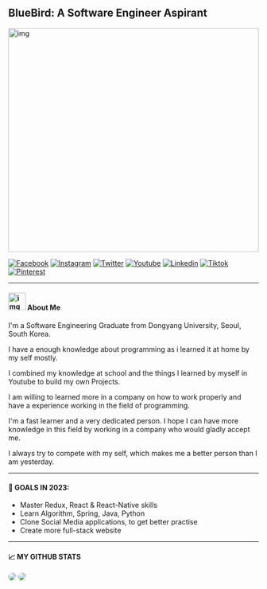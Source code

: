 ## BlueBird: A Software Engineer Aspirant
<img alt="img" src="https://media1.giphy.com/media/Ah3zHH7hvsSB2/giphy.gif?cid=ecf05e47o2yhsl9pkelymv3jon73zsblt08j3jgo7bdmyt8q&rid=giphy.gif&ct=g" width="100%" height="450" />

[![Facebook](https://img.shields.io/badge/-Facebook-blue?style=flat-square&logo=Facebook&logoColor=white)](https://www.facebook.com/iamkirkmaningat/)
[![Instagram](https://img.shields.io/badge/-Instagram-ff69bf?style=flat-square&logo=Instagram&logoColor=white)]()
[![Twitter](https://img.shields.io/badge/-Twitter-blue?style=flat-square&logo=Twitter&logoColor=white)]()
[![Youtube](https://img.shields.io/badge/-Youtube-red?style=flat-square&logo=Youtube&logoColor=white)]()
[![Linkedin](https://img.shields.io/badge/-Linkedin-blue?style=flat-square&logo=Linkedin&logoColor=white)](https://www.linkedin.com/in/kirk-maningat-6629231a9/)
[![Tiktok](https://img.shields.io/badge/-Tiktok-black?style=flat-square&logo=Tiktok&logoColor=white)]()
[![Pinterest](https://img.shields.io/badge/-Pinterest-red?style=flat-square&logo=Pinterest&logoColor=white)]()

---

#### <img alt="img" src="https://user-images.githubusercontent.com/89395675/153731940-9189af3c-c33a-4325-b5a4-f59a33f0db01.png" width="35" height="35" /> About Me

I'm a Software Engineering Graduate from Dongyang University, Seoul, South Korea.

I have a enough knowledge about programming as i learned it at home by my self mostly.

I combined my knowledge at school and the things I learned by myself in Youtube to build my own Projects.

I am willing to learned more in a company on how to work properly and have a experience working in the field of programming.

I'm a fast learner and a very dedicated person. I hope I can have more knowledge in this field by working in a company who would gladly accept me.

I always try to compete with my self, which makes me a better person than I am yesterday.

---

#### 🎯 GOALS IN 2023:

- Master Redux, React & React-Native skills
- Learn  Algorithm, Spring, Java, Python
- Clone Social Media applications, to get better practise
- Create more full-stack website

---

#### 📈 MY GITHUB STATS

<img style="border-radius:10px" src="https://github-readme-stats.vercel.app/api?username=iambluebird01&show_icons=true&theme=radical" />

<img style="border-radius:10px" src="https://github-readme-streak-stats.herokuapp.com/?user=iambluebird01&show_icons=true&theme=radical" />

